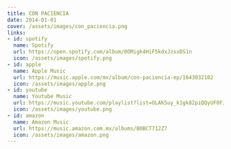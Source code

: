 ```yaml
---
title: CON PACIENCIA
date: 2014-01-01
cover: /assets/images/con_paciencia.png
links:
- id: spotify
  name: Spotify
  url: https://open.spotify.com/album/0OMigk4HiF5kdxJzsxDS1n
  icon: /assets/images/spotify.png
- id: apple
  name: Apple Music
  url: https://music.apple.com/mx/album/con-paciencia-ep/1643032102
  icon: /assets/images/apple.png
- id: youtube
  name: Youtube Music
  url: https://music.youtube.com/playlist?list=OLAK5uy_k1gk82piQQyUF0FJO3BMSqDXsZFg1oq7w
  icon: /assets/images/youtube.png
- id: amazon
  name: Amazon Music
  url: https://music.amazon.com.mx/albums/B0BCT712Z7
  icon: /assets/images/amazon.png
---
```


